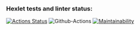 ### Hexlet tests and linter status:
[![Actions Status](https://github.com/vladimirloskutov/frontend-project-lvl2/workflows/hexlet-check/badge.svg)](https://github.com/vladimirloskutov/frontend-project-lvl2/actions)
![Github-Actions](https://github.com/vladimirloskutov/frontend-project-lvl2/workflows/github-actions/badge.svg)
[![Maintainability](https://api.codeclimate.com/v1/badges/8f099b6a2de01faf6269/maintainability)](https://codeclimate.com/github/vladimirloskutov/frontend-project-lvl2/maintainability)